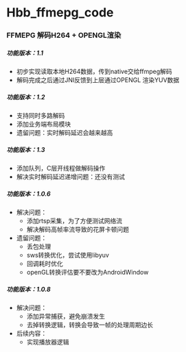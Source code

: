 # Hbb_ffmepg_code
### FFMEPG 解码H264 + OPENGL渲染

##### 功能版本：1.1
- 初步实现读取本地H264数据，传到native交给ffmpeg解码
- 解码完成之后通过JNI反馈到上层通过OPENGL 渲染YUV数据

##### 功能版本：1.2
- 支持同时多路解码
- 添加业务端布局模块
- 遗留问题：实时解码延迟会越来越高


##### 功能版本：1.3
- 添加队列，C层开线程做解码操作
- 解决实时解码延迟递增问题：还没有测试


##### 功能版本：1.0.6
  - 解决问题：
    - 添加rtsp采集，为了方便测试网络流
    - 解决解码高帧率流导致的花屏卡顿问题
  - 遗留问题：
    - 丢包处理
    - sws转换优化，尝试使用libyuv
    - 回调耗时优化
    - openGL转换评估要不要改为AndroidWindow
    
    
    
 ##### 功能版本：1.0.8
   - 解决问题：
     - 添加异常捕获，避免崩溃发生
     - 去掉转换逻辑，转换会导致一帧的处理周期边长
   - 后续内容：
     - 实现播放器逻辑